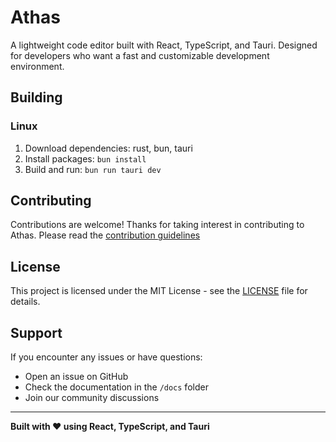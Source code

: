 # Athas

A lightweight code editor built with React, TypeScript, and Tauri. Designed for developers who want a fast and customizable development environment.

## Building

### Linux
1. Download dependencies: rust, bun, tauri
2. Install packages: `bun install`
3. Build and run: `bun run tauri dev`

## Contributing
Contributions are welcome!
Thanks for taking interest in contributing to Athas.
Please read the [contribution guidelines](https://github.com/athasdev/athas/blob/master/docs/CONTRIBUTING.md)

## License

This project is licensed under the MIT License - see the [LICENSE](LICENSE) file for details.

## Support

If you encounter any issues or have questions:
- Open an issue on GitHub
- Check the documentation in the `/docs` folder
- Join our community discussions

---

**Built with ❤️ using React, TypeScript, and Tauri**
